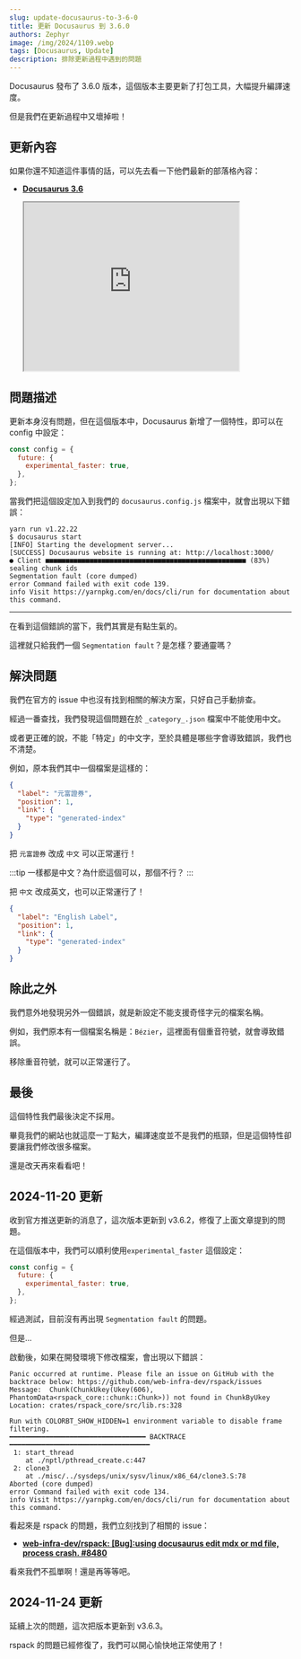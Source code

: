 ```yaml
---
slug: update-docusaurus-to-3-6-0
title: 更新 Docusaurus 到 3.6.0
authors: Zephyr
image: /img/2024/1109.webp
tags: [Docusaurus, Update]
description: 排除更新過程中遇到的問題
---
```


Docusaurus 發布了 3.6.0 版本，這個版本主要更新了打包工具，大幅提升編譯速度。

但是我們在更新過程中又壞掉啦！

<!-- truncate -->

## 更新內容

如果你還不知道這件事情的話，可以先去看一下他們最新的部落格內容：

- [**Docusaurus 3.6**](https://docusaurus.io/blog/releases/3.6)

  <iframe
    src="https://docusaurus.io/blog/releases/3.6"
    width="80%"
    height="300px"
    center="true"
    ></iframe>

## 問題描述

更新本身沒有問題，但在這個版本中，Docusaurus 新增了一個特性，即可以在 config 中設定：

```js title="docusaurus.config.js"
const config = {
  future: {
    experimental_faster: true,
  },
};
```

當我們把這個設定加入到我們的 `docusaurus.config.js` 檔案中，就會出現以下錯誤：

```shell
yarn run v1.22.22
$ docusaurus start
[INFO] Starting the development server...
[SUCCESS] Docusaurus website is running at: http://localhost:3000/
● Client ■■■■■■■■■■■■■■■■■■■■■■■■■■■■■■■■■■■■■■■■■■■■■■■■■■ (83%) sealing chunk ids
Segmentation fault (core dumped)
error Command failed with exit code 139.
info Visit https://yarnpkg.com/en/docs/cli/run for documentation about this command.
```

---

在看到這個錯誤的當下，我們其實是有點生氣的。

這裡就只給我們一個 `Segmentation fault`？是怎樣？要通靈嗎？

## 解決問題

我們在官方的 issue 中也沒有找到相關的解決方案，只好自己手動排查。

經過一番查找，我們發現這個問題在於 `_category_.json` 檔案中不能使用中文。

或者更正確的說，不能「特定」的中文字，至於具體是哪些字會導致錯誤，我們也不清楚。

例如，原本我們其中一個檔案是這樣的：

```json title="_category_.json"
{
  "label": "元富證券",
  "position": 1,
  "link": {
    "type": "generated-index"
  }
}
```

把 `元富證券` 改成 `中文` 可以正常運行！

:::tip
一樣都是中文？為什麽這個可以，那個不行？
:::

把 `中文` 改成英文，也可以正常運行了！

```json title="_category_.json"
{
  "label": "English Label",
  "position": 1,
  "link": {
    "type": "generated-index"
  }
}
```

## 除此之外

我們意外地發現另外一個錯誤，就是新設定不能支援奇怪字元的檔案名稱。

例如，我們原本有一個檔案名稱是：`Bézier`，這裡面有個重音符號，就會導致錯誤。

移除重音符號，就可以正常運行了。

## 最後

這個特性我們最後決定不採用。

畢竟我們的網站也就這麼一丁點大，編譯速度並不是我們的瓶頸，但是這個特性卻要讓我們修改很多檔案。

還是改天再來看看吧！

## 2024-11-20 更新

收到官方推送更新的消息了，這次版本更新到 v3.6.2，修復了上面文章提到的問題。

在這個版本中，我們可以順利使用`experimental_faster` 這個設定：

```js title="docusaurus.config.js"
const config = {
  future: {
    experimental_faster: true,
  },
};
```

經過測試，目前沒有再出現 `Segmentation fault` 的問題。

但是...

啟動後，如果在開發環境下修改檔案，會出現以下錯誤：

```shell
Panic occurred at runtime. Please file an issue on GitHub with the backtrace below: https://github.com/web-infra-dev/rspack/issues
Message:  Chunk(ChunkUkey(Ukey(606), PhantomData<rspack_core::chunk::Chunk>)) not found in ChunkByUkey
Location: crates/rspack_core/src/lib.rs:328

Run with COLORBT_SHOW_HIDDEN=1 environment variable to disable frame filtering.
━━━━━━━━━━━━━━━━━━━━━━━━━━━━━━━━━━ BACKTRACE ━━━━━━━━━━━━━━━━━━━━━━━━━━━━━━━━━━━
 1: start_thread
    at ./nptl/pthread_create.c:447
 2: clone3
    at ./misc/../sysdeps/unix/sysv/linux/x86_64/clone3.S:78
Aborted (core dumped)
error Command failed with exit code 134.
info Visit https://yarnpkg.com/en/docs/cli/run for documentation about this command.
```

看起來是 rspack 的問題，我們立刻找到了相關的 issue：

- [**web-infra-dev/rspack: [Bug]:using docusaurus edit mdx or md file, process crash. #8480**](https://github.com/web-infra-dev/rspack/issues/8480)

看來我們不孤單啊！還是再等等吧。

## 2024-11-24 更新

延續上次的問題，這次把版本更新到 v3.6.3。

rspack 的問題已經修復了，我們可以開心愉快地正常使用了！
